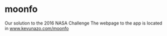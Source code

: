 # moonfo
Our solution to the 2016 NASA Challenge 
The webpage to the app is located in www.kevunazo.com/moonfo
